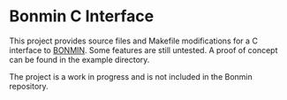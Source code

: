 # Bonmin C Interface
This project provides source files and Makefile modifications for a C interface to [BONMIN](https://projects.coin-or.org/Bonmin). Some features are still untested. A proof of concept can be found in the example directory.

The project is a work in progress and is not included in the Bonmin repository.
